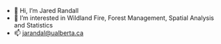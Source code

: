 - 👋 Hi, I’m Jared Randall
- 👀 I’m interested in Wildland Fire, Forest Management, Spatial Analysis and Statistics
- 📫 jarandal@ualberta.ca

<!---
FireWoRx21/FireWoRx21 is a ✨ special ✨ repository because its `README.md` (this file) appears on your GitHub profile.
You can click the Preview link to take a look at your changes.
--->
